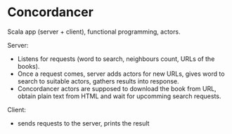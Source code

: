# Concordancer

Scala app (server + client), functional programming, actors.

Server:
* Listens for requests (word to search, neighbours count, URLs of the books). 
* Once a request comes, server adds actors for new URLs, gives word to search to suitable actors, gathers results into response.
* Concordancer actors are supposed to download the book from URL, obtain plain text from HTML and wait for upcomming search requests.

Client:
* sends requests to the server, prints the result
